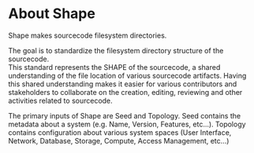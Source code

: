 # About Shape

Shape makes sourcecode filesystem directories.  

The goal is to standardize the filesystem directory structure of the sourcecode.  
This standard represents the SHAPE of the sourcecode, a shared understanding of the
file location of various sourcecode artifacts.  Having this shared understanding
makes it easier for various contributors and stakeholders to collaborate on
the creation, editing, reviewing and other activities related to sourcecode.

The primary inputs of Shape are Seed and Topology.  Seed contains the metadata about a system (e.g. Name, Version, Features, etc...).  Topology contains configuration about various system spaces (User Interface, Network, Database, Storage, Compute, Access Management, etc...)
